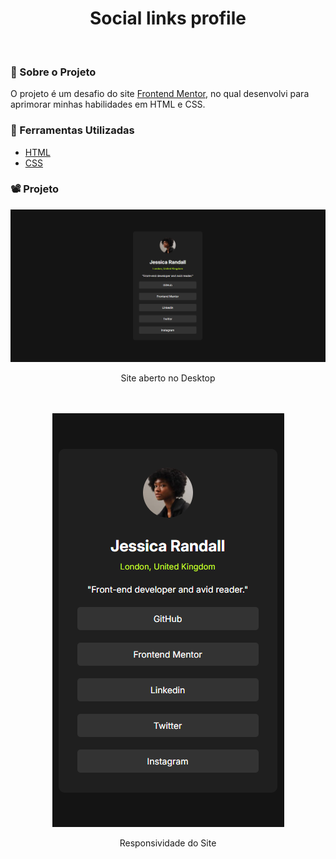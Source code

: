 <h1 align="center">Social links profile</h1>
<br>

### 🚨 Sobre o Projeto

O projeto é um desafio do site [Frontend Mentor](https://www.frontendmentor.io/challenges/social-links-profile-UG32l9m6dQ), no qual desenvolvi para aprimorar minhas habilidades em HTML e CSS.

### 🔨 Ferramentas Utilizadas

* [HTML](https://developer.mozilla.org/pt-BR/docs/Web/HTML)
* [CSS](https://developer.mozilla.org/pt-BR/docs/Web/CSS)

### 📽️ Projeto 


<div align="center">
    <img  src='src/image/desktop.png'></img>
    <p>Site aberto no Desktop</p>
<div>
<br>
<br>
<div align="center">
    <img src='src/image/mobile.png'></img>
    <p>Responsividade do Site</p>
<div>